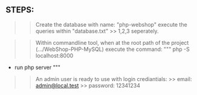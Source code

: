 
STEPS:
-----

>> Create the database with name: "php-webshop"
>> execute the queries within "database.txt"
    >> 1,2,3 seperately.

>> Within commandline tool, when at the root path of the project (.../WebShop-PHP-MySQL) execute the command:
"""
php -S localhost:8000
 - run php server
"""

>> An admin user is ready to use with login crediantials:
    >> email: admin@local.test
    >> password: 12341234